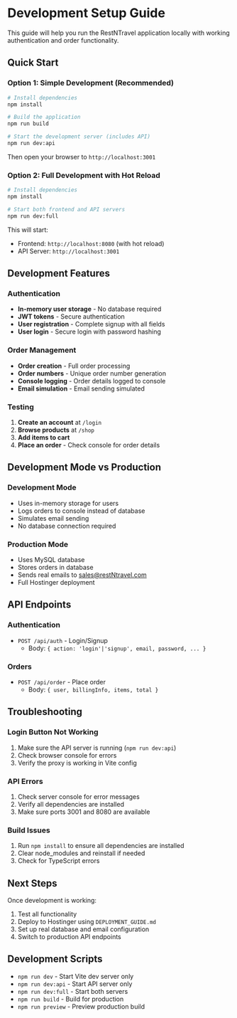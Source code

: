 # Development Setup Guide

This guide will help you run the RestNTravel application locally with working authentication and order functionality.

## Quick Start

### Option 1: Simple Development (Recommended)
```bash
# Install dependencies
npm install

# Build the application
npm run build

# Start the development server (includes API)
npm run dev:api
```

Then open your browser to `http://localhost:3001`

### Option 2: Full Development with Hot Reload
```bash
# Install dependencies
npm install

# Start both frontend and API servers
npm run dev:full
```

This will start:
- Frontend: `http://localhost:8080` (with hot reload)
- API Server: `http://localhost:3001`

## Development Features

### Authentication
- **In-memory user storage** - No database required
- **JWT tokens** - Secure authentication
- **User registration** - Complete signup with all fields
- **User login** - Secure login with password hashing

### Order Management
- **Order creation** - Full order processing
- **Order numbers** - Unique order number generation
- **Console logging** - Order details logged to console
- **Email simulation** - Email sending simulated

### Testing
1. **Create an account** at `/login`
2. **Browse products** at `/shop`
3. **Add items to cart**
4. **Place an order** - Check console for order details

## Development Mode vs Production

### Development Mode
- Uses in-memory storage for users
- Logs orders to console instead of database
- Simulates email sending
- No database connection required

### Production Mode
- Uses MySQL database
- Stores orders in database
- Sends real emails to sales@restNtravel.com
- Full Hostinger deployment

## API Endpoints

### Authentication
- `POST /api/auth` - Login/Signup
  - Body: `{ action: 'login'|'signup', email, password, ... }`

### Orders
- `POST /api/order` - Place order
  - Body: `{ user, billingInfo, items, total }`

## Troubleshooting

### Login Button Not Working
1. Make sure the API server is running (`npm run dev:api`)
2. Check browser console for errors
3. Verify the proxy is working in Vite config

### API Errors
1. Check server console for error messages
2. Verify all dependencies are installed
3. Make sure ports 3001 and 8080 are available

### Build Issues
1. Run `npm install` to ensure all dependencies are installed
2. Clear node_modules and reinstall if needed
3. Check for TypeScript errors

## Next Steps

Once development is working:
1. Test all functionality
2. Deploy to Hostinger using `DEPLOYMENT_GUIDE.md`
3. Set up real database and email configuration
4. Switch to production API endpoints

## Development Scripts

- `npm run dev` - Start Vite dev server only
- `npm run dev:api` - Start API server only
- `npm run dev:full` - Start both servers
- `npm run build` - Build for production
- `npm run preview` - Preview production build 